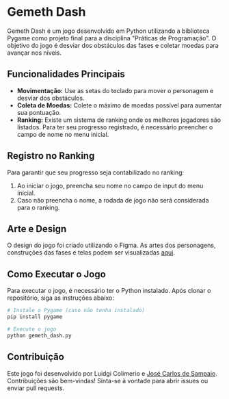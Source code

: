 # Gemeth Dash

Gemeth Dash é um jogo desenvolvido em Python utilizando a biblioteca Pygame como projeto final para a disciplina "Práticas de Programação". O objetivo do jogo é desviar dos obstáculos das fases e coletar moedas para avançar nos níveis.

## Funcionalidades Principais

- **Movimentação:** Use as setas do teclado para mover o personagem e desviar dos obstáculos.
- **Coleta de Moedas:** Colete o máximo de moedas possível para aumentar sua pontuação.
- **Ranking:** Existe um sistema de ranking onde os melhores jogadores são listados. Para ter seu progresso registrado, é necessário preencher o campo de nome no menu inicial.

## Registro no Ranking

Para garantir que seu progresso seja contabilizado no ranking:

1. Ao iniciar o jogo, preencha seu nome no campo de input do menu inicial.
2. Caso não preencha o nome, a rodada de jogo não será considerada para o ranking.

## Arte e Design

O design do jogo foi criado utilizando o Figma. As artes dos personagens, construções das fases e telas podem ser visualizadas [aqui](https://www.figma.com/file/1JRqJN8B92icTUXf3I7ztj/Gemeth-Dash?type=design&node-id=0%3A1&mode=design&t=Gp5zvcSzaPAutaQB-1).

## Como Executar o Jogo

Para executar o jogo, é necessário ter o Python instalado. Após clonar o repositório, siga as instruções abaixo:

```bash
# Instale o Pygame (caso não tenha instalado)
pip install pygame

# Execute o jogo
python gemeth_dash.py
```
## Contribuição
Este jogo foi desenvolvido por Luidgi Colimerio e [José Carlos de Sampaio](https://github.com/jcsampaio08). Contribuições são bem-vindas! Sinta-se à vontade para abrir issues ou enviar pull requests.